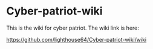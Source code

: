 # Cyber-patriot-wiki
This is the wiki for cyber patriot.  The wiki link is here:

https://github.com/lighthouse64/Cyber-patriot-wiki/wiki

